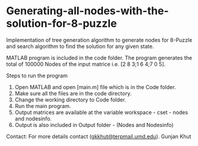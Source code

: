 # Generating-all-nodes-with-the-solution-for-8-puzzle
Implementation of tree generation algorithm to generate nodes for 8-Puzzle and search algorithm to find the solution for any given state.

MATLAB program is included in the code folder. 
The program generates the total of 100000 Nodes of the input matrice i.e. 
[2 8 3;1 6 4;7 0 5].

Steps to run the program

1) Open MATLAB and open [main.m] file which is in the Code folder.
2) Make sure all the files are in the code directory.
3) Change the working directory to Code folder.
4) Run the main program.
5) Output matrices are available at the variable workspace - cset - nodes and nodesinfo.
6) Output is also included in Output folder - (Nodes and Nodesinfo)

Contact: 
For more details contact (gkkhut@terpmail.umd.edu).
Gunjan Khut
